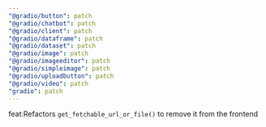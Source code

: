 ```yaml
---
"@gradio/button": patch
"@gradio/chatbot": patch
"@gradio/client": patch
"@gradio/dataframe": patch
"@gradio/dataset": patch
"@gradio/image": patch
"@gradio/imageeditor": patch
"@gradio/simpleimage": patch
"@gradio/uploadbutton": patch
"@gradio/video": patch
"gradio": patch
---
```


feat:Refactors `get_fetchable_url_or_file()` to remove it from the frontend
